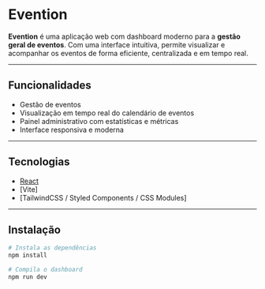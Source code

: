 # Evention

**Evention** é uma aplicação web com dashboard moderno para a **gestão geral de eventos**. Com uma interface intuitiva, permite visualizar e acompanhar os eventos de forma eficiente, centralizada e em tempo real.

---

## Funcionalidades

- Gestão de eventos
- Visualização em tempo real do calendário de eventos
- Painel administrativo com estatísticas e métricas
- Interface responsiva e moderna

---

## Tecnologias

- [React](https://reactjs.org/)
- [Vite]
- [TailwindCSS / Styled Components / CSS Modules]

---

## Instalação

```bash
# Instala as dependências
npm install

# Compila o dashboard
npm run dev
